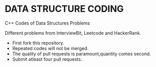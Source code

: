 # DATA STRUCTURE CODING

C++ Codes of Data Structures Problems

Different problems from InterviewBit, Leetcode and HackerRank.

- First fork this repository.
- Repeated codes will not be merged.
- The quality of pull requests is paramount,quantity comes second.
- Submit atleast four pull requests.
